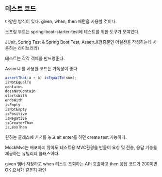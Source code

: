 ## 테스트 코드

다양한 방식이 있다. given, when, then 패턴을 사용할 것이다.

스프링 부트는 spring-boot-starter-test에 테스트를 위한 도구가 모여있다.

JUnit, Spring Test & Spring Boot Test, AssertJ(검증문인 어설션을 작성하는데 사용하는 라이브러리)

테스트는 각각 객체를 만드렁준다.

AssertJ 를 사용한 코드는 가독성이 좋다

```java
assertThat(a + b).isEqualTo(sum);
isNotEqualTo
contains
doesNotContain
startsWith
endsWith
isEmpty
isNotEmpty
isPositive
isNegative
isGreaterThan
isLessThan
```

원하는 클래스에 커서를 놓고 alt enter를 하면 create test 가능하다.

MockMvc는 배포하지 않아도 테스트용 MVC환경을 만들어 요청 및 전송, 응답 기능을 제공하는 유틸리티 클래스이다. 

given 멤버 저장하고 when  리스트 조회하는 API 호출하고 then 응답 코드가 200이면 OK 요서가 같은지 확인
